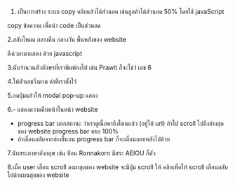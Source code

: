 1. เป็นการสร้าง ระบบ copy 
คลิกแล้วได้ส่วนลด 
เช่นลูกค้าได้ส่วนลด 50% โดยใช้ javaScript

copy ข้อความ เพื่อนำ code เป็นส่วนลด

2.สลับโหมด กลางคืน กลางวัน
พื้นหลังของ website

ดึงเวลามาแสดง ด้วย javascript

3.นับจำนวนตัวอักษรที่เราพิมพ์ลงไป 
เช่น Prawit ก็จะโชว์ เลข 6

4.ให้ตัวเลขวิ่งตาม ค่าที่เราตั้งไว้

5.กดปุ่มแล้วให้ modal pop-up แสดง

6.- แสดงความคืบหน้าในหน้า website 
- progress bar บอกสถานะ ว่าเราดูเนื้อหาถึงไหนแล้ว (อยู่ใต้ url)
ถ้าไป scroll ไปถึงล่างสุดของ website progress bar ครบ 100%
- ถ้าเลื่อนกลับจากล่างขึ้นบน progress bar ก็จะเลื่อนถอยหลังไปด้วย

7.นับสระภาษาอังกฤษ เช่น ป้อน Ronnakorn มีสระ AEIOU กี่ตัว

8.เมื่อ user เลื่อน scroll ลงมาสุดของ website 
จะมีปุ่ม scroll ให้ คลิกเพื่อให้ scroll เลื่อนกลับไปด้านบนสุดของ website
